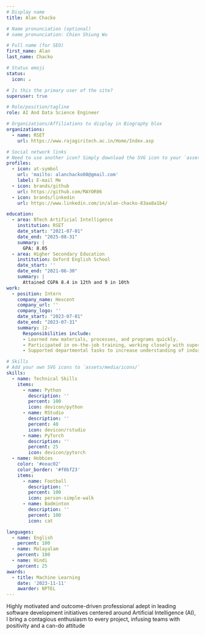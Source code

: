 ```yaml
---
# Display name
title: Alan Chacko

# Name pronunciation (optional)
# name_pronunciation: Chien Shiung Wu

# Full name (for SEO)
first_name: Alan
last_name: Chacko

# Status emoji
status:
  icon: ☕️

# Is this the primary user of the site?
superuser: true

# Role/position/tagline
role: AI And Data Science Engineer

# Organizations/Affiliations to display in Biography blox
organizations:
  - name: RSET
    url: https://www.rajagiritech.ac.in/Home/Index.asp

# Social network links
# Need to use another icon? Simply download the SVG icon to your `assets/media/icons/` folder.
profiles:
  - icon: at-symbol
    url: 'mailto: alanchacko08@gmail.com'
    label: E-mail Me
  - icon: brands/github
    url: https://github.com/MAYOR06
  - icon: brands/linkedin
    url: https://www.linkedin.com/in/alan-chacko-83aa8a1b4/

education:
  - area: BTech Artificial Intelligence
    institution: RSET
    date_start: "2021-07-01"
    date_end: "2025-08-31"
    summary: |
      GPA: 8.05
  - area: Higher Secondary Education
    institution: Oxford English School
    date_start: ''
    date_end: "2021-06-30"
    summary: |
      Attained CGPA 8.4 in 12th and 9 in 10th
work:
  - position: Intern
    company_name: Hexcent
    company_url: ''
    company_logo: ''
    date_start: "2023-07-01"
    date_end: "2023-07-31"
    summary: |2-
      Responsibilities include:
      - Learned new materials, processes, and programs quickly.
      - Participated in on-the-job training, working closely with supervisors and coworkers and asking appropriate questions.
      - Supported departmental tasks to increase understanding of industry processes.

# Skills
# Add your own SVG icons to `assets/media/icons/`
skills:
  - name: Technical Skills
    items:
      - name: Python
        description: ''
        percent: 100
        icon: devicon/python
      - name: RStudio
        description: ''
        percent: 40
        icon: devicon/rstudio
      - name: PyTorch
        description: ''
        percent: 25
        icon: devicon/pytorch
  - name: Hobbies
    color: '#eeac02'
    color_border: '#f0bf23'
    items:
      - name: Football
        description: ''
        percent: 100
        icon: person-simple-walk
      - name: Badminton
        description: ''
        percent: 100
        icon: cat

languages:
  - name: English
    percent: 100
  - name: Malayalam
    percent: 100
  - name: Hindi
    percent: 25
awards:
  - title: Machine Learning
    date: '2023-11-11'
    awarder: NPTEL
---
```


Highly motivated and outcome-driven professional adept in leading software development initiatives centered around Artificial Intelligence (AI), I bring a contagious enthusiasm to every project, infusing teams with positivity and a can-do attitude

